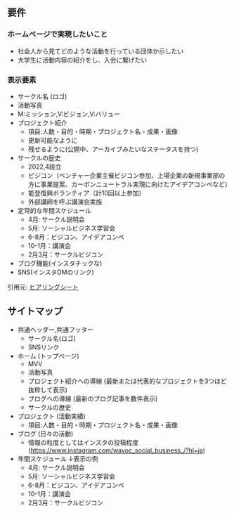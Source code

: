 ## 要件 

### ホームページで実現したいこと
- 社会人から見てどのような活動を行っている団体か示したい
- 大学生に活動内容の紹介をし、入会に繋げたい

### 表示要素

- サークル名 (ロゴ)
- 活動写真
- M:ミッション,V:ビジョン,V:バリュー
- プロジェクト紹介
    - 項目:人数・目的・時期・プロジェクト名・成果・画像
    - 更新可能なように
    - 残せるように(公開中、アーカイブみたいなステータスを持つ)
- サークルの歴史
    - 2022,4設立
    - ビジコン（ベンチャー企業主催ビジコン参加、上場企業の新規事業部の方に事業提案、カーボンニュートラル実現に向けたアイデアコンペなど）
    - 能登復興ボランティア（計10回以上参加）
    - 外部講師を呼ぶ講演会実施
- 定常的な年間スケジュール
    - 4月: サークル説明会
    - 5月: ソーシャルビジネス学習会
    - 6-8月：ビジコン、アイデアコンペ
    - 10-1月：講演会
    - 2月3月：サークルビジコン
- ブログ機能(インスタチックな)
- SNS(インスタDMのリンク)

引用元: [ヒアリングシート](https://docs.google.com/spreadsheets/d/1kes_jsUjmCYzL3CurdJzY3uCJvnFgUDqtTZzpUGx7A8/edit?usp=sharing)

## サイトマップ
- 共通ヘッダー,共通フッター
    - サークル名(ロゴ)
    - SNSリンク
- ホーム (トップページ)
    - MVV
    - 活動写真
    - プロジェクト紹介への導線 (最新または代表的なプロジェクトを3つほど抜粋して表示)
    - ブログへの導線 (最新のブログ記事を数件表示)
    - サークルの歴史
- プロジェクト (活動実績)
    - 項目:人数・目的・時期・プロジェクト名・成果・画像
- ブログ (日々の活動)
    - 情報の粒度としてはインスタの投稿程度 (https://www.instagram.com/wavoc_social_business_/?hl=ja)
- 年間スケジュール
    ↓表示の例
    - 4月: サークル説明会
    - 5月: ソーシャルビジネス学習会
    - 6-8月：ビジコン、アイデアコンペ
    - 10-1月：講演会
    - 2月3月：サークルビジコン
